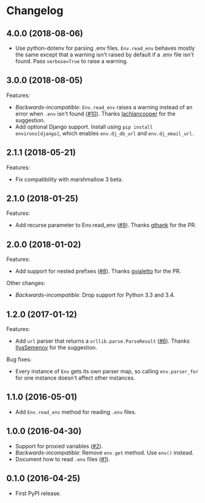 # Changelog

## 4.0.0 (2018-08-06)

- Use python-dotenv for parsing .env files. `Env.read_env` behaves
  mostly the same except that a warning isn't raised by default if a
  .env file isn\'t found. Pass `verbose=True` to raise a warning.

## 3.0.0 (2018-08-05)

Features:

- *Backwards-incompatible*: `Env.read_env` raises a warning instead of
  an error when `.env` isn\'t found
  ([#10](https://github.com/sloria/environs/issues/10)). Thanks
  [lachlancooper](https://github.com/lachlancooper) for the
  suggestion.
- Add optional Django support. Install using
  `pip install environs[django]`, which enables `env.dj_db_url` and
  `env.dj_email_url`.

## 2.1.1 (2018-05-21)

Features:

- Fix compatibility with marshmallow 3 beta.

## 2.1.0 (2018-01-25)

Features:

- Add recurse parameter to Env.read\_env
  ([#9](https://github.com/sloria/environs/pull/9)). Thanks
  [gthank](https://github.com/gthank) for the PR.

## 2.0.0 (2018-01-02)

Features:

- Add support for nested prefixes
  ([#8](https://github.com/sloria/environs/pull/8)). Thanks
  [gvialetto](https://github.com/gvialetto) for the PR.

Other changes:

- *Backwards-incompatible*: Drop support for Python 3.3 and 3.4.

## 1.2.0 (2017-01-12)

Features:

- Add `url` parser that returns a `urllib.parse.ParseResult`
  ([#6](https://github.com/sloria/environs/issues/6)). Thanks
  [IlyaSemenov](https://github.com/IlyaSemenov) for the suggestion.

Bug fixes:

- Every instance of `Env` gets its own parser map, so calling
  `env.parser_for` for one instance doesn\'t affect other instances.

## 1.1.0 (2016-05-01)

- Add `Env.read_env` method for reading `.env` files.

## 1.0.0 (2016-04-30)

- Support for proxied variables
  ([#2](https://github.com/sloria/environs/issues/2)).
- *Backwards-incompatible*: Remove `env.get` method. Use `env()`
   instead.
- Document how to read `.env` files
  ([#1](https://github.com/sloria/environs/issues/1)).

## 0.1.0 (2016-04-25)

- First PyPI release.

